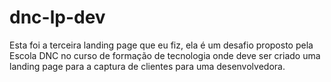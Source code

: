 # dnc-lp-dev
Esta foi a terceira landing page que eu fiz, ela é um desafio proposto pela Escola DNC no curso de formação de tecnologia onde deve ser criado uma landing page para a captura de clientes para uma desenvolvedora.
